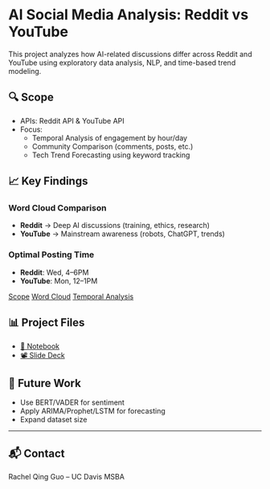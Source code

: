 # AI Social Media Analysis: Reddit vs YouTube

This project analyzes how AI-related discussions differ across Reddit and YouTube using exploratory data analysis, NLP, and time-based trend modeling.

## 🔍 Scope
- APIs: Reddit API & YouTube API
- Focus:
  - Temporal Analysis of engagement by hour/day
  - Community Comparison (comments, posts, etc.)
  - Tech Trend Forecasting using keyword tracking

## 📈 Key Findings

### Word Cloud Comparison
- **Reddit** → Deep AI discussions (training, ethics, research)
- **YouTube** → Mainstream awareness (robots, ChatGPT, trends)

### Optimal Posting Time
- **Reddit**: Wed, 4–6PM
- **YouTube**: Mon, 12–1PM

[Scope](images/scope.png)
[Word Cloud](images/wordcloud.png)
[Temporal Analysis](images/temporal.png)

## 📊 Project Files
- [🧠 Notebook](code/AI_SocialMedia_Analysis.ipynb)
- [📽 Slide Deck](slides/AI_Temporal_Trends_Presentation.pptx)

## 🚀 Future Work
- Use BERT/VADER for sentiment
- Apply ARIMA/Prophet/LSTM for forecasting
- Expand dataset size

---

## 📬 Contact
Rachel Qing Guo – UC Davis MSBA  
